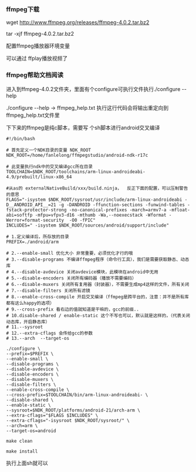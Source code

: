 ### ffmpeg下载

wget http://www.ffmpeg.org/releases/ffmpeg-4.0.2.tar.bz2

tar -xjf ffmpeg-4.0.2.tar.bz2

配置ffmpeg播放器环境变量

可以通过 ffplay播放视频了

### ffmpeg帮助文档阅读

进入到ffmpeg-4.0.2文件夹，里面有个configure可执行文件执行./configure --help

./configure --help -> ffmpeg_help.txt 执行这行代码会将输出重定向到 ffmpeg_help.txt文件里



下下来的ffmpeg是纯c脚本，需要写 个sh脚本进行android交叉编译

```shell
#!/bin/bash

# 首先定义一个NDK目录的变量 NDK_ROOT
NDK_ROOT=/home/fanlelong/ffmpegstudio/android-ndk-r17c

# 此变量执行ndk中的交叉编译gcc所在目录
TOOLCHAIN=$NDK_ROOT/toolchains/arm-linux-androideabi-4.9/prebuilt/linux-x86_64

#从as的 externalNativeBuild/xxx/build.ninja，  反正下面的配置，可以压制警告的意思
FLAGS="-isystem $NDK_ROOT/sysroot/usr/include/arm-linux-androideabi -D__ANDROID_API__=21 -g -DANDROID -ffunction-sections -funwind-tables -fstack-protector-strong -no-canonical-prefixes -march=armv7-a -mfloat-abi=softfp -mfpu=vfpv3-d16 -mthumb -Wa,--noexecstack -Wformat -Werror=format-security  -O0 -fPIC"
INCLUDES=" -isystem $NDK_ROOT/sources/android/support/include"

# 1.定义编译后，所存放的目录
PREFIX=./android/arm

# 2.--enable-small 优化大小 非常重要，必须优化才行的哦
# 3.--disable-programs 不编译ffmpeg程序（命令行工具），我们是需要获取静态、动态库
# 4.--disable-avdevice 关闭avdevice模块，此模块在android中无用
# 5.--disable-encoders 关闭所有编码器（播放不需要编码）
# 6.--disable-muxers 关闭所有复用器（封装器），不需要生成mp4这样的文件，所有关闭
# 7.--disable-filters 关闭所有滤镜
# 8.--enable-cross-compile 开启交叉编译（ffmpeg是跨平台的，注意：并不是所有库都有这么happy的选项）
# 9.--cross-prefix 看右边的值就知道是干嘛的，gcc的前缀..
# 10.disable-shared / enable-static 这个不写也可以，默认就是这样的，（代表关闭动态库，开启静态库）
# 11.--sysroot
# 12.--extra-cflags 会传给gcc的参数
# 13.--arch  --target-os

./configure \
--prefix=$PREFIX \
--enable-small \
--disable-programs \
--disable-avdevice \
--disable-encoders \
--disable-muxers \
--disable-filters \
--enable-cross-compile \
--cross-prefix=$TOOLCHAIN/bin/arm-linux-androideabi- \
--disable-shared \
--enable-static \
--sysroot=$NDK_ROOT/platforms/android-21/arch-arm \
--extra-cflags="$FLAGS $INCLUDES" \
--extra-cflags="-isysroot $NDK_ROOT/sysroot/" \
--arch=arm \
--target-os=android

make clean

make install

```

执行上面sh就可以
